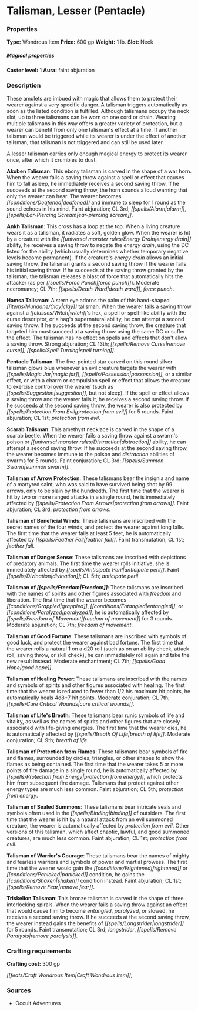 ﻿---
Title: "Talisman, Lesser (Pentacle)"
Type: "Wondrous Item"
Price: "600 gp"
Weight: "1 lb."
Slot: "Neck"
Caster level: "1"
Aura: "faint abjuration"
Description: |
  "These amulets are imbued with magic that allows them to protect their wearer against a very specific danger. A talisman triggers automatically as soon as the listed condition is fulfilled. Although talismans occupy the neck slot, up to three talismans can be worn on one cord or chain. Wearing multiple talismans in this way offers a greater variety of protection, but a wearer can benefit from only one talisman's effect at a time. If another talisman would be triggered while its wearer is under the effect of another talisman, that talisman is not triggered and can still be used later.
  A _lesser talisman_ carries only enough magical energy to protect its wearer once, after which it crumbles to dust.
  **Akoben Talisman**: This ebony talisman is carved in the shape of a war horn. When the wearer fails a saving throw against a spell or effect that causes him to fall asleep, he immediately receives a second saving throw. If he succeeds at the second saving throw, the horn sounds a loud warning that only the wearer can hear. The wearer becomes deafened and immune to sleep for 1 round as the sound echoes in his mind. Faint abjuration; CL 3rd; _alarm, ear-piercing scream_.
  **Ankh Talisman**: This cross has a loop at the top. When a living creature wears it as a talisman, it radiates a soft, golden glow. When the wearer is hit by a creature with the energy drain ability, he receives a saving throw to negate the energy drain, using the DC listed for the ability (which usually determines whether temporary negative levels become permanent). If the creature's energy drain allows an initial saving throw, the talisman grants a second saving throw if the wearer fails his initial saving throw. If he succeeds at the saving throw granted by the talisman, the talisman releases a blast of force that automatically hits the attacker (as per _force punch_). Moderate necromancy; CL 7th; _death ward, force punch_.
  **Hamsa Talisman**: A stern eye adorns the palm of this hand-shaped clay talisman. When the wearer fails a saving throw against a witch's hex, a spell or spell-like ability with the curse descriptor, or a hag's supernatural ability, he can attempt a second saving throw. If he succeeds at the second saving throw, the creature that targeted him must succeed at a saving throw using the same DC or suffer the effect. The talisman has no effect on spells and effects that don't allow a saving throw. Strong abjuration; CL 13th; _remove curse, spell turning_.
  **Pentacle Talisman**: The five-pointed star carved on this round silver talisman glows blue whenever an evil creature targets the wearer with _magic jar, possession_, or a similar effect, or with a charm or compulsion spell or effect that allows the creature to exercise control over the wearer (such as _suggestion_, but not _sleep_). If the spell or effect allows a saving throw and the wearer fails it, he receives a second saving throw. If he succeeds at the second saving throw, the wearer is also protected by _protection from evil_ for 5 rounds. Faint abjuration; CL 1st; _protection from evil_.
  **Scarab Talisman**: This amethyst necklace is carved in the shape of a scarab beetle. When the wearer fails a saving throw against a swarm's poison or distraction ability, he can attempt a second saving throw. If he succeeds at the second saving throw, the wearer becomes immune to the poison and distraction abilities of swarms for 5 rounds. Faint conjuration; CL 3rd; _summon swarm_.
  **Talisman of Arrow Protection**: These talismans bear the insignia and name of a martyred saint, who was said to have survived being shot by 99 arrows, only to be slain by the hundredth. The first time that the wearer is hit by two or more ranged attacks in a single round, he is immediately affected by _protection from arrows_. Faint abjuration; CL 3rd; _protection from arrows_.
  **Talisman of Beneficial Winds**: These talismans are inscribed with the secret names of the four winds, and protect the wearer against long falls. The first time that the wearer falls at least 5 feet, he is automatically affected by _feather fall_. Faint transmutation; CL 1st; _feather fall_.
  **Talisman of Danger Sense**: These talismans are inscribed with depictions of predatory animals. The first time the wearer rolls initiative, she is immediately affected by _anticipate peril_. Faint divination; CL 5th; _anticipate peril_.
  **Talisman of Freedom**: These talismans are inscribed with the names of spirits and other figures associated with freedom and liberation. The first time that the wearer becomes grappled, entangled, or paralyzed, he is automatically affected by _freedom of movement_ for 3 rounds. Moderate abjuration; CL 7th; _freedom of movement_.
  **Talisman of Good Fortune**: These talismans are inscribed with symbols of good luck, and protect the wearer against bad fortune. The first time that the wearer rolls a natural 1 on a d20 roll (such as on an ability check, attack roll, saving throw, or skill check), he can immediately roll again and take the new result instead. Moderate enchantment; CL 7th; _good hope_.
  **Talisman of Healing Power**: These talismans are inscribed with the names and symbols of spirits and other figures associated with healing. The first time that the wearer is reduced to fewer than 1/2 his maximum hit points, he automatically heals 4d8+7 hit points. Moderate conjuration; CL 7th; _cure critical wounds_.
  **Talisman of Life's Breath**: These talismans bear runic symbols of life and vitality, as well as the names of spirits and other figures that are closely associated with life-giving energies. The first time that the wearer dies, he is automatically affected by _breath of life_. Moderate conjuration; CL 9th; _breath of life_.
  **Talisman of Protection from Flames**: These talismans bear symbols of fire and flames, surrounded by circles, triangles, or other shapes to show the flames as being contained. The first time that the wearer takes 5 or more points of fire damage in a single round, he is automatically affected by _protection from energy_, which protects him from subsequent fire damage. Talismans that protect against other energy types are much less common. Faint abjuration; CL 5th; _protection from energy_.
  **Talisman of Sealed Summons**: These talismans bear intricate seals and symbols often used in the binding of outsiders. The first time that the wearer is hit by a natural attack from an evil summoned creature, the wearer is automatically affected by _protection from evil_. Other versions of this talisman, which affect chaotic, lawful, and good summoned creatures, are much less common. Faint abjuration; CL 1st; _protection from evil_.
  **Talisman of Warrior's Courage**: These talismans bear the names of mighty and fearless warriors and symbols of power and martial prowess. The first time that the wearer would gain the frightened or panicked condition, he gains the shaken condition instead. Faint abjuration; CL 1st; _remove fear_.
  **Triskelion Talisman**: This bronze talisman is carved in the shape of three interlocking spirals. When the wearer fails a saving throw against an effect that would cause him to become entangled, paralyzed, or slowed, he receives a second saving throw. If he succeeds at the second saving throw, the wearer instead gains the benefits of _longstrider_ for 5 rounds. Faint transmutation; CL 3rd; _longstrider, remove paralysis_."
Crafting cost: "300 gp"
Sources: "['Occult Adventures']"
---

# Talisman, Lesser (Pentacle)

### Properties

**Type:** Wondrous Item **Price:** 600 gp **Weight:** 1 lb. **Slot:** Neck

##### Magical properties

**Caster level:** 1 **Aura:** faint abjuration

### Description

These amulets are imbued with magic that allows them to protect their wearer against a very specific danger. A talisman triggers automatically as soon as the listed condition is fulfilled. Although talismans occupy the neck slot, up to three talismans can be worn on one cord or chain. Wearing multiple talismans in this way offers a greater variety of protection, but a wearer can benefit from only one talisman's effect at a time. If another talisman would be triggered while its wearer is under the effect of another talisman, that talisman is not triggered and can still be used later.

A lesser talisman carries only enough magical energy to protect its wearer once, after which it crumbles to dust.

**Akoben Talisman**: This ebony talisman is carved in the shape of a war horn. When the wearer fails a saving throw against a spell or effect that causes him to fall asleep, he immediately receives a second saving throw. If he succeeds at the second saving throw, the horn sounds a loud warning that only the wearer can hear. The wearer becomes _[[conditions/Deafened|deafened]]_ and immune to sleep for 1 round as the sound echoes in his mind. Faint abjuration; CL 3rd; _[[spells/Alarm|alarm]]_, _[[spells/Ear-Piercing Scream|ear-piercing scream]]_.

**Ankh Talisman**: This cross has a loop at the top. When a living creature wears it as a talisman, it radiates a soft, golden glow. When the wearer is hit by a creature with the _[[universal monster rules/Energy Drain|energy drain]]_ ability, he receives a saving throw to negate the _energy drain_, using the DC listed for the ability (which usually determines whether temporary negative levels become permanent). If the creature's _energy drain_ allows an initial saving throw, the talisman grants a second saving throw if the wearer fails his initial saving throw. If he succeeds at the saving throw granted by the talisman, the talisman releases a blast of force that automatically hits the attacker (as per _[[spells/Force Punch|force punch]]_). Moderate necromancy; CL 7th; _[[spells/Death Ward|death ward]]_, _force punch_.

**Hamsa Talisman**: A stern eye adorns the palm of this hand-shaped _[[items/Mundane/Clay|clay]]_ talisman. When the wearer fails a saving throw against a _[[classes/Witch|witch]]_'s hex, a spell or spell-like ability with the curse descriptor, or a hag's supernatural ability, he can attempt a second saving throw. If he succeeds at the second saving throw, the creature that targeted him must succeed at a saving throw using the same DC or suffer the effect. The talisman has no effect on spells and effects that don't allow a saving throw. Strong abjuration; CL 13th; _[[spells/Remove Curse|remove curse]]_, _[[spells/Spell Turning|spell turning]]_.

**Pentacle Talisman**: The five-pointed star carved on this round silver talisman glows blue whenever an evil creature targets the wearer with _[[spells/Magic Jar|magic jar]]_, _[[spells/Possession|possession]]_, or a similar effect, or with a charm or compulsion spell or effect that allows the creature to exercise control over the wearer (such as _[[spells/Suggestion|suggestion]]_, but not sleep). If the spell or effect allows a saving throw and the wearer fails it, he receives a second saving throw. If he succeeds at the second saving throw, the wearer is also protected by _[[spells/Protection From Evil|protection from evil]]_ for 5 rounds. Faint abjuration; CL 1st; _protection from evil_.

**Scarab Talisman**: This amethyst necklace is carved in the shape of a scarab beetle. When the wearer fails a saving throw against a swarm's poison or _[[universal monster rules/Distraction|distraction]]_ ability, he can attempt a second saving throw. If he succeeds at the second saving throw, the wearer becomes immune to the poison and _distraction_ abilities of swarms for 5 rounds. Faint conjuration; CL 3rd; _[[spells/Summon Swarm|summon swarm]]_.

**Talisman of Arrow Protection**: These talismans bear the insignia and name of a martyred saint, who was said to have survived being shot by 99 arrows, only to be slain by the hundredth. The first time that the wearer is hit by two or more ranged attacks in a single round, he is immediately affected by _[[spells/Protection From Arrows|protection from arrows]]_. Faint abjuration; CL 3rd; _protection from arrows_.

**Talisman of Beneficial Winds**: These talismans are inscribed with the secret names of the four winds, and protect the wearer against long falls. The first time that the wearer falls at least 5 feet, he is automatically affected by _[[spells/Feather Fall|feather fall]]_. Faint transmutation; CL 1st; _feather fall_.

**Talisman of Danger Sense**: These talismans are inscribed with depictions of predatory animals. The first time the wearer rolls initiative, she is immediately affected by _[[spells/Anticipate Peril|anticipate peril]]_. Faint _[[spells/Divination|divination]]_; CL 5th; _anticipate peril_.

**Talisman of _[[spells/Freedom|Freedom]]_**: These talismans are inscribed with the names of spirits and other figures associated with _freedom_ and liberation. The first time that the wearer becomes _[[conditions/Grappled|grappled]]_, _[[conditions/Entangled|entangled]]_, or _[[conditions/Paralyzed|paralyzed]]_, he is automatically affected by _[[spells/Freedom of Movement|freedom of movement]]_ for 3 rounds. Moderate abjuration; CL 7th; _freedom of movement_.

**Talisman of Good Fortune**: These talismans are inscribed with symbols of good luck, and protect the wearer against bad fortune. The first time that the wearer rolls a natural 1 on a d20 roll (such as on an ability check, attack roll, saving throw, or skill check), he can immediately roll again and take the new result instead. Moderate enchantment; CL 7th; _[[spells/Good Hope|good hope]]_.

**Talisman of Healing Power**: These talismans are inscribed with the names and symbols of spirits and other figures associated with healing. The first time that the wearer is reduced to fewer than 1/2 his maximum hit points, he automatically heals 4d8+7 hit points. Moderate conjuration; CL 7th; _[[spells/Cure Critical Wounds|cure critical wounds]]_.

**Talisman of Life's Breath**: These talismans bear runic symbols of life and vitality, as well as the names of spirits and other figures that are closely associated with life-giving energies. The first time that the wearer dies, he is automatically affected by _[[spells/Breath Of Life|breath of life]]_. Moderate conjuration; CL 9th; _breath of life_.

**Talisman of Protection from Flames**: These talismans bear symbols of fire and flames, surrounded by circles, triangles, or other shapes to show the flames as being contained. The first time that the wearer takes 5 or more points of fire damage in a single round, he is automatically affected by _[[spells/Protection from Energy|protection from energy]]_, which protects him from subsequent fire damage. Talismans that protect against other energy types are much less common. Faint abjuration; CL 5th; _protection from energy_.

**Talisman of Sealed Summons**: These talismans bear intricate seals and symbols often used in the _[[spells/Binding|binding]]_ of outsiders. The first time that the wearer is hit by a natural attack from an evil summoned creature, the wearer is automatically affected by _protection from evil_. Other versions of this talisman, which affect chaotic, lawful, and good summoned creatures, are much less common. Faint abjuration; CL 1st; _protection from evil_.

**Talisman of Warrior's Courage**: These talismans bear the names of mighty and fearless warriors and symbols of power and martial prowess. The first time that the wearer would gain the _[[conditions/Frightened|frightened]]_ or _[[conditions/Panicked|panicked]]_ condition, he gains the _[[conditions/Shaken|shaken]]_ condition instead. Faint abjuration; CL 1st; _[[spells/Remove Fear|remove fear]]_.

**Triskelion Talisman**: This bronze talisman is carved in the shape of three interlocking spirals. When the wearer fails a saving throw against an effect that would cause him to become _entangled_, _paralyzed_, or slowed, he receives a second saving throw. If he succeeds at the second saving throw, the wearer instead gains the benefits of _[[spells/Longstrider|longstrider]]_ for 5 rounds. Faint transmutation; CL 3rd; _longstrider_, _[[spells/Remove Paralysis|remove paralysis]]_.

### Crafting requirements

**Crafting cost:** 300 gp

_[[feats/Craft Wondrous Item|Craft Wondrous Item]]_,

### Sources

* Occult Adventures